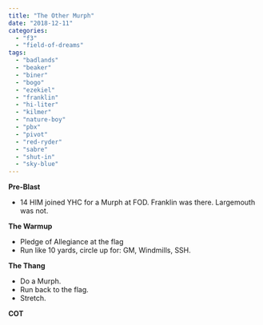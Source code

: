 ```yaml
---
title: "The Other Murph"
date: "2018-12-11"
categories: 
  - "f3"
  - "field-of-dreams"
tags: 
  - "badlands"
  - "beaker"
  - "biner"
  - "bogo"
  - "ezekiel"
  - "franklin"
  - "hi-liter"
  - "kilmer"
  - "nature-boy"
  - "pbx"
  - "pivot"
  - "red-ryder"
  - "sabre"
  - "shut-in"
  - "sky-blue"
---
```


**Pre-Blast**

- 14 HIM joined YHC for a Murph at FOD. Franklin was there. Largemouth was not.

**The Warmup**

- Pledge of Allegiance at the flag
- Run like 10 yards, circle up for: GM, Windmills, SSH.

****T**he T**hang****

- Do a Murph.
- Run back to the flag.
- Stretch.

**COT**
